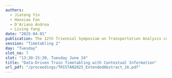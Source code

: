 ```yaml
---
authors:
  - Jiateng Yin
  - Hanxiao Fan
  - D'Ariano Andrea
  - Lixing Yang
date: "2025-04-01"
publication: The 12th Triennial Symposium on Transportation Analysis conference
session: "Timetabling 2"
day: "Tuesday"
slot_no: 7
slot: "13:30-15:30, Tuesday June 24"
title: "Data-Driven Train Timetabling with Contextual Information"
url_pdf: "/proceedings/TRISTAN2025_ExtendedAbstract_16.pdf"
---
```

